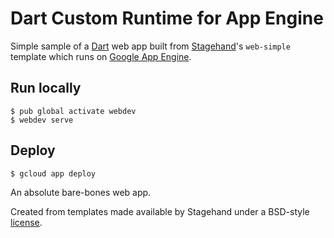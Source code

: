 # Dart Custom Runtime for App Engine

Simple sample of a [Dart](https://www.dartlang.org/) web app 
built from [Stagehand](https://github.com/dart-lang/stagehand)'s 
`web-simple` template  which runs on 
[Google App Engine](https://cloud.google.com/appengine).

## Run locally

    $ pub global activate webdev
    $ webdev serve

## Deploy

    $ gcloud app deploy


An absolute bare-bones web app.

Created from templates made available by Stagehand under a BSD-style
[license](https://github.com/dart-lang/stagehand/blob/master/LICENSE).
